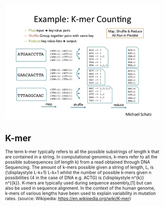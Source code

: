 [![K-mer](./kmer.jpg)]()

K-mer
=====
The term k-mer typically refers to all the possible substrings of 
length k that are contained in a string. In computational genomics, 
k-mers refer to all the possible subsequences (of length k) from a 
read obtained through DNA Sequencing. The amount of k-mers possible 
given a string of length, L, is {\displaystyle L-k+1} L-k+1 whilst 
the number of possible k-mers given n possibilities (4 in the case 
of DNA e.g. ACTG) is {\displaystyle n^{k}} n^{{k}}. K-mers are 
typically used during sequence assembly,[1] but can also be used in 
sequence alignment. In the context of the human genome, k-mers of 
various lengths have been used to explain variability in mutation 
rates. (source: Wikipedia: https://en.wikipedia.org/wiki/K-mer)

